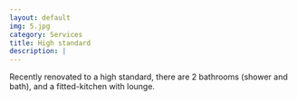 ```yaml
---
layout: default
img: 5.jpg
category: Services
title: High standard
description: |
---
```

Recently renovated to a high standard, there are 2 bathrooms (shower and bath), and a fitted-kitchen with lounge.
